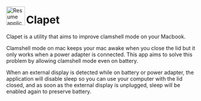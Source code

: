 <img align="left" width="50" height="50" style="margin-top:20px" src="https://raw.githubusercontent.com/mbenoukaiss/test/main/icon.svg" alt="Resume application project app icon">

# Clapet
Clapet is a utility that aims to improve clamshell mode on your Macbook.

Clamshell mode on mac keeps your mac awake when you close the lid but it 
only works when a power adapter is connected. This app aims to solve this
problem by allowing clamshell mode even on battery.

When an external display is detected while on battery or power adapter, the application will 
disable sleep so you can use your computer with the lid closed, and as soon as the external 
display is unplugged, sleep will be enabled again to preserve battery.
